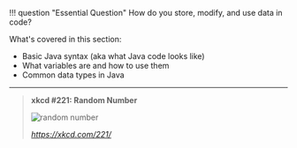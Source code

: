 !!! question "Essential Question"
    How do you store, modify, and use data in code?

What's covered in this section:

- Basic Java syntax (aka what Java code looks like)
- What variables are and how to use them
- Common data types in Java

***

>**xkcd #221: Random Number**
>
>![random number](https://imgs.xkcd.com/comics/random_number.png "RFC 1149.5 specifies 4 as the standard IEEE-vetted random number.")
>
>_<https://xkcd.com/221/>_